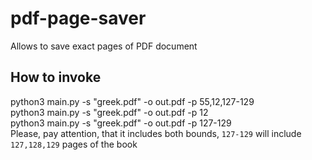 # pdf-page-saver
Allows to save exact pages of PDF document

## How to invoke
python3 main.py -s "greek.pdf" -o out.pdf -p 55,12,127-129  
python3 main.py -s "greek.pdf" -o out.pdf -p 12  
python3 main.py -s "greek.pdf" -o out.pdf -p 127-129  
Please, pay attention, that it includes both bounds, `127-129` will include `127,128,129` pages of the book  